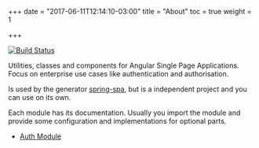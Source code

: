 +++
date = "2017-06-11T12:14:10-03:00"
title = "About"
toc = true
weight = 1

+++

[![Build Status](https://travis-ci.org/atende/angular-spa.svg?branch=master)](https://travis-ci.org/atende/angular-spa)

Utilities, classes and components for Angular Single Page Applications. Focus on enterprise use cases like
authentication and authorisation.

Is used by the generator
[spring-spa](https://github.com/giovannicandido/generator-spring-spa), but is a independent project and you can use
on its own.

Each module has its documentation. Usually you import the module and provide
some configuration and implementations for optional parts.

* [Auth Module](authentication-and-authorisation)
